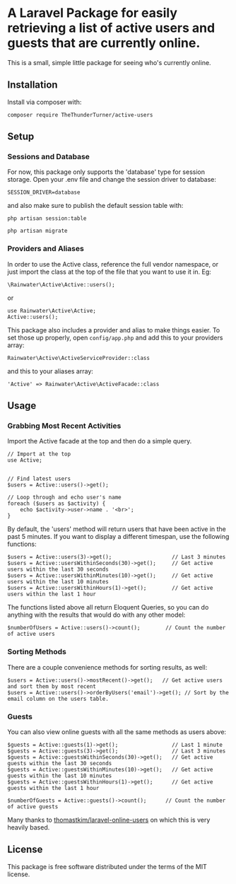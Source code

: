# A Laravel Package for easily retrieving a list of active users and guests that are currently online.

This is a small, simple little package for seeing who's currently online.

## Installation

Install via composer with:

```
composer require TheThunderTurner/active-users
```

## Setup

### Sessions and Database

For now, this package only supports the 'database' type for session storage. Open your .env file and change the session driver to database:

```
SESSION_DRIVER=database
```

and also make sure to publish the default session table with:

```
php artisan session:table

php artisan migrate
```

### Providers and Aliases

In order to use the Active class, reference the full vendor namespace, or just import the class at the top of the file that you want to use it in. Eg:

```
\Rainwater\Active\Active::users();
```

or

```
use Rainwater\Active\Active;
Active::users();
```

This package also includes a provider and alias to make things easier. To set those up properly, open `config/app.php` and add this to your providers array:

```
Rainwater\Active\ActiveServiceProvider::class
```

and this to your aliases array:

```
'Active' => Rainwater\Active\ActiveFacade::class
```

## Usage

### Grabbing Most Recent Activities

Import the Active facade at the top and then do a simple query.

```
// Import at the top
use Active;


// Find latest users
$users = Active::users()->get();

// Loop through and echo user's name
foreach ($users as $activity) {
    echo $activity->user->name . '<br>';
}
```

By default, the 'users' method will return users that have been active in the past 5 minutes. If you want to display a different timespan, use the following functions:

```
$users = Active::users(3)->get();   				// Last 3 minutes
$users = Active::usersWithinSeconds(30)->get();  	// Get active users within the last 30 seconds
$users = Active::usersWithinMinutes(10)->get();  	// Get active users within the last 10 minutes
$users = Active::usersWithinHours(1)->get();     	// Get active users within the last 1 hour
```

The functions listed above all return Eloquent Queries, so you can do anything with the results that would do with any other model:

```
$numberOfUsers = Active::users()->count();        // Count the number of active users
```

### Sorting Methods

There are a couple convenience methods for sorting results, as well:

```
$users = Active::users()->mostRecent()->get();   // Get active users and sort them by most recent
$users = Active::users()->orderByUsers('email')->get(); // Sort by the email column on the users table.
```

### Guests

You can also view online guests with all the same methods as users above:

```
$guests = Active::guests(1)->get();   				// Last 1 minute
$guests = Active::guests(3)->get();   				// Last 3 minutes
$guests = Active::guestsWithinSeconds(30)->get();  	// Get active guests within the last 30 seconds
$guests = Active::guestsWithinMinutes(10)->get();  	// Get active guests within the last 10 minutes
$guests = Active::guestsWithinHours(1)->get();     	// Get active guests within the last 1 hour

$numberOfGuests = Active::guests()->count();      // Count the number of active guests
```

Many thanks to [thomastkim/laravel-online-users](https://github.com/thomastkim/laravel-online-users) on which this is very heavily based.

## License

This package is free software distributed under the terms of the MIT license.

